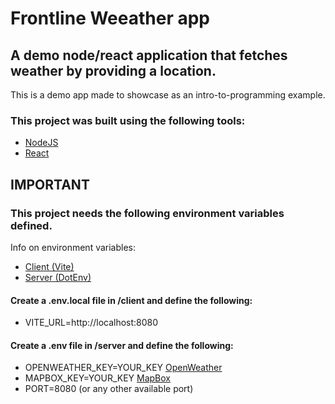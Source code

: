 # Frontline Weeather app

## A demo node/react application that fetches weather by providing a location.

This is a demo app made to showcase as an intro-to-programming example.

### This project was built using the following tools:
- [NodeJS](https://nodejs.org)
- [React](https://react.dev)

## IMPORTANT
### This project needs the following environment variables defined.

Info on environment variables:
- [Client (Vite)](https://vitejs.dev/guide/env-and-mode.html)
- [Server (DotEnv)](https://www.npmjs.com/package/dotenv)

#### Create a .env.local file in /client and define the following:
- VITE_URL=http://localhost:8080

#### Create a .env file in /server and define the following:
- OPENWEATHER_KEY=YOUR_KEY [OpenWeather](https://openweathermap.org/api)
- MAPBOX_KEY=YOUR_KEY [MapBox](https://www.mapbox.com/)
- PORT=8080 (or any other available port)
